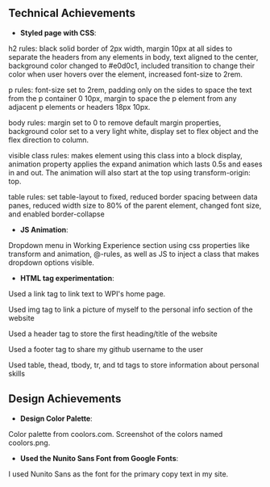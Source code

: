 ## Technical Achievements

- **Styled page with CSS**:

h2 rules: black solid border of 2px width, margin 10px at all sides to separate the headers from any elements in body, text aligned to the center, background color changed to #e0d0c1, included transition to change their color when user hovers over the element, increased font-size to 2rem.

p rules: font-size set to 2rem, padding only on the sides to space the text from the p container 0 10px, margin to space the p element from any adjacent p elements or headers 18px 10px.

body rules: margin set to 0 to remove default margin properties, background color set to a very light white, display set to flex object and the flex direction to column.

visible class rules: makes element using this class into a block display, animation property applies the expand animation which lasts 0.5s and eases in and out. The animation will also start at the top using transform-origin: top.

table rules: set table-layout to fixed, reduced border spacing between data panes, reduced width size to 80% of the parent element, changed font size, and enabled border-collapse

- **JS Animation**:

Dropdown menu in Working Experience section using css properties like transform and animation, @-rules, as well as JS to inject a class that makes dropdown options visible.

- **HTML tag experimentation**:

Used a link tag to link text to WPI's home page.

Used img tag to link a picture of myself to the personal info section of the website

Used a header tag to store the first heading/title of the website

Used a footer tag to share my github username to the user

Used table, thead, tbody, tr, and td tags to store information about personal skills

## Design Achievements

- **Design Color Palette**:

Color palette from coolors.com. Screenshot of the colors named coolors.png.

- **Used the Nunito Sans Font from Google Fonts**:

I used Nunito Sans as the font for the primary copy text in my site.
